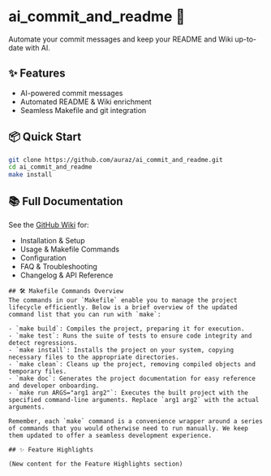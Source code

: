 # ai_commit_and_readme 🚀

Automate your commit messages and keep your README and Wiki up-to-date with AI.

## ✨ Features

- AI-powered commit messages
- Automated README & Wiki enrichment
- Seamless Makefile and git integration

## 📦 Quick Start

```sh
git clone https://github.com/auraz/ai_commit_and_readme.git
cd ai_commit_and_readme
make install
```

## 📚 Full Documentation

See the [GitHub Wiki](https://github.com/auraz/ai_commit_and_readme/wiki) for:
- Installation & Setup
- Usage & Makefile Commands
- Configuration
- FAQ & Troubleshooting
- Changelog & API Reference
```
## 🛠️ Makefile Commands Overview
The commands in our `Makefile` enable you to manage the project lifecycle efficiently. Below is a brief overview of the updated command list that you can run with `make`:

- `make build`: Compiles the project, preparing it for execution.
- `make test`: Runs the suite of tests to ensure code integrity and detect regressions.
- `make install`: Installs the project on your system, copying necessary files to the appropriate directories.
- `make clean`: Cleans up the project, removing compiled objects and temporary files.
- `make doc`: Generates the project documentation for easy reference and developer onboarding.
- `make run ARGS="arg1 arg2"`: Executes the built project with the specified command-line arguments. Replace `arg1 arg2` with the actual arguments.

Remember, each `make` command is a convenience wrapper around a series of commands that you would otherwise need to run manually. We keep them updated to offer a seamless development experience.

## ✨ Feature Highlights

(New content for the Feature Highlights section)
